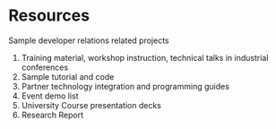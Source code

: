 # Resources
Sample developer relations related projects
1. Training material, workshop instruction, technical talks in industrial conferences
2. Sample tutorial and code
3. Partner technology integration and programming guides
4. Event demo list
5. University Course presentation decks
6. Research Report
